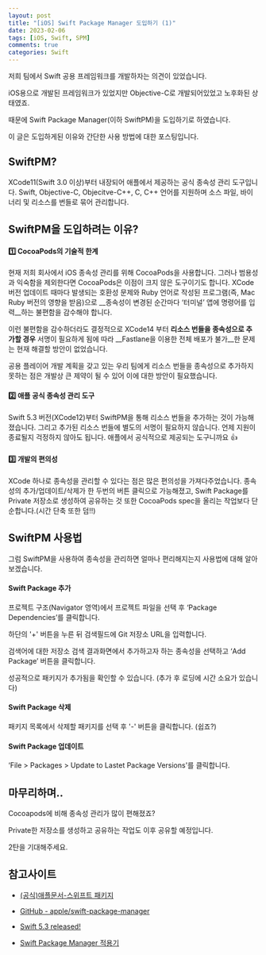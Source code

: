 ```yaml
---
layout: post
title: "[iOS] Swift Package Manager 도입하기 (1)"
date: 2023-02-06
tags: [iOS, Swift, SPM]
comments: true
categories: Swift
---
```


저희 팀에서 Swift 공용 프레임워크를 개발하자는 의견이 있었습니다.

iOS용으로 개발된 프레임워크가 있었지만 Objective-C로 개발되어있었고 노후화된 상태였죠.

때문에 Swift Package Manager(이하 SwiftPM)을 도입하기로 하였습니다. 

이 글은 도입하게된 이유와 간단한 사용 방법에 대한 포스팅입니다.


## SwiftPM?

XCode11(Swift 3.0 이상)부터 내장되어 애플에서 제공하는 공식 종속성 관리 도구입니다. Swift, Objective-C, Objecitve-C++, C, C++ 언어를 지원하며 소스 파일, 바이너리 및 리소스를 번들로 묶어 관리합니다. 

## SwiftPM을 도입하려는 이유?

#### 1️⃣ CocoaPods의 기술적 한계

현재 저희 회사에서 iOS 종속성 관리를 위해 CocoaPods을 사용합니다. 그러나 범용성과 익숙함을 제외한다면 CocoaPods은 이점이 크지 않은 도구이기도 합니다. XCode 버전 업데이트 때마다 발생되는 호환성 문제와 Ruby 언어로 작성된 프로그램(즉, Mac Ruby 버전의 영향을 받음)으로 __종속성이 변경된 순간마다 ‘터미널’ 앱에 명령어를 입력__하는 불편함을 감수해야 합니다. 

이런 불편함을 감수하더라도 결정적으로 XCode14 부터 __리소스 번들을 종속성으로 추가할 경우__ 서명이 필요하게 됨에 따라 __Fastlane을 이용한 전체 배포가 불가__한 문제는 현재 해결할 방안이 없었습니다. 

공용 플레이어 개발 계획을 갖고 있는 우리 팀에게 리소스 번들을 종속성으로 추가하지 못하는 점은 개발상 큰 제약이 될 수 있어 이에 대한 방안이 필요했습니다.

#### 2️⃣ 애플 공식 종속성 관리 도구

Swift 5.3 버전(XCode12)부터 SwiftPM을 통해 리소스 번들을 추가하는 것이 가능해졌습니다. 그리고 추가된 리소스 번들에 별도의 서명이 필요하지 않습니다. 언제 지원이 종료될지 걱정하지 않아도 됩니다. 애플에서 공식적으로 제공되는 도구니까요 👍

#### 3️⃣ 개발의 편의성

XCode 하나로 종속성을 관리할 수 있다는 점은 많은 편의성을 가져다주었습니다. 종속성의 추가/업데이트/삭제가 한 두번의 버튼 클릭으로 가능해졌고, Swift Package를 Private 저장소로 생성하여 공유하는 것 또한 CocoaPods spec을 올리는 작업보다 단순합니다.(시간 단축 또한 덤!!)

## SwiftPM 사용법

그럼 SwiftPM을 사용하여 종속성을 관리하면 얼마나 편리해지는지 사용법에 대해 알아보겠습니다.

#### Swift Package 추가

프로젝트 구조(Navigator 영역)에서 프로젝트 파일을 선택 후 ‘Package Dependencies’를 클릭합니다.

하단의 '+' 버튼을 누른 뒤 검색필드에 Git 저장소 URL을 입력합니다.

검색어에 대한 저장소 검색 결과화면에서 추가하고자 하는 종속성을 선택하고 ‘Add Package’ 버튼을 클릭합니다.

성공적으로 패키지가 추가됨을 확인할 수 있습니다. (추가 후 로딩에 시간 소요가 있습니다)

#### Swift Package 삭제

패키지 목록에서 삭제할 패키지를 선택 후 '-' 버튼을 클릭합니다. (쉽죠?)

#### Swift Package 업데이트

‘File > Packages > Update to Lastet Package Versions'를 클릭합니다.

## 마무리하며..

Cocoapods에 비해 종속성 관리가 많이 편해졌죠? 

Private한 저장소를 생성하고 공유하는 작업도 이후 공유할 예정입니다. 

2탄을 기대해주세요.

 

## 참고사이트
- [(공식)애플문서-스위프트 패키지](https://developer.apple.com/documentation/xcode/swift-packages)

- [GitHub - apple/swift-package-manager](https://github.com/apple/swift-package-manager)

- [Swift 5.3 released!](https://www.swift.org/blog/swift-5.3-released/)

- [Swift Package Manager 적용기](https://tech.kakao.com/2022/06/02/swift-package-manager/)
